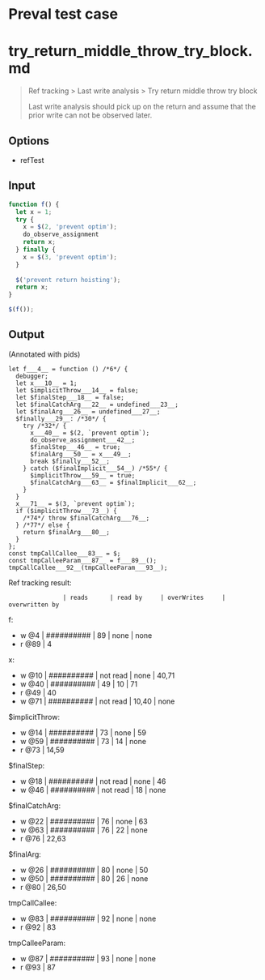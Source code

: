 # Preval test case

# try_return_middle_throw_try_block.md

> Ref tracking > Last write analysis > Try return middle throw try block
>
> Last write analysis should pick up on the return and assume that the prior write can not be observed later.

## Options

- refTest

## Input

`````js filename=intro
function f() {
  let x = 1;
  try {
    x = $(2, 'prevent optim');
    do_observe_assignment
    return x;
  } finally {
    x = $(3, 'prevent optim');
  }
  
  $('prevent return hoisting');
  return x;
}

$(f());
`````

## Output

(Annotated with pids)

`````filename=intro
let f___4__ = function () /*6*/ {
  debugger;
  let x___10__ = 1;
  let $implicitThrow___14__ = false;
  let $finalStep___18__ = false;
  let $finalCatchArg___22__ = undefined___23__;
  let $finalArg___26__ = undefined___27__;
  $finally___29__: /*30*/ {
    try /*32*/ {
      x___40__ = $(2, `prevent optim`);
      do_observe_assignment___42__;
      $finalStep___46__ = true;
      $finalArg___50__ = x___49__;
      break $finally___52__;
    } catch ($finalImplicit___54__) /*55*/ {
      $implicitThrow___59__ = true;
      $finalCatchArg___63__ = $finalImplicit___62__;
    }
  }
  x___71__ = $(3, `prevent optim`);
  if ($implicitThrow___73__) {
    /*74*/ throw $finalCatchArg___76__;
  } /*77*/ else {
    return $finalArg___80__;
  }
};
const tmpCallCallee___83__ = $;
const tmpCalleeParam___87__ = f___89__();
tmpCallCallee___92__(tmpCalleeParam___93__);
`````

Ref tracking result:

                   | reads      | read by     | overWrites     | overwritten by
f:
  - w @4       | ########## | 89          | none           | none
  - r @89      | 4

x:
  - w @10      | ########## | not read    | none           | 40,71
  - w @40      | ########## | 49          | 10             | 71
  - r @49      | 40
  - w @71      | ########## | not read    | 10,40          | none

$implicitThrow:
  - w @14          | ########## | 73          | none           | 59
  - w @59          | ########## | 73          | 14             | none
  - r @73          | 14,59

$finalStep:
  - w @18          | ########## | not read    | none           | 46
  - w @46          | ########## | not read    | 18             | none

$finalCatchArg:
  - w @22          | ########## | 76          | none           | 63
  - w @63          | ########## | 76          | 22             | none
  - r @76          | 22,63

$finalArg:
  - w @26          | ########## | 80          | none           | 50
  - w @50          | ########## | 80          | 26             | none
  - r @80          | 26,50

tmpCallCallee:
  - w @83          | ########## | 92          | none           | none
  - r @92          | 83

tmpCalleeParam:
  - w @87          | ########## | 93          | none           | none
  - r @93          | 87
